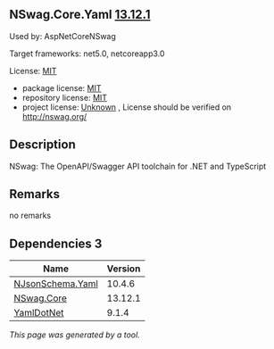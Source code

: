 NSwag.Core.Yaml [13.12.1](https://www.nuget.org/packages/NSwag.Core.Yaml/13.12.1)
--------------------

Used by: AspNetCoreNSwag

Target frameworks: net5.0, netcoreapp3.0

License: [MIT](../../../../licenses/mit) 

- package license: [MIT](https://licenses.nuget.org/MIT) 
- repository license: [MIT](https://github.com/RicoSuter/NSwag.git) 
- project license: [Unknown](http://nswag.org/) , License should be verified on http://nswag.org/

Description
-----------
NSwag: The OpenAPI/Swagger API toolchain for .NET and TypeScript

Remarks
-----------
no remarks


Dependencies 3
-----------

|Name|Version|
|----------|:----|
|[NJsonSchema.Yaml](../../../../packages/nuget.org/njsonschema.yaml/10.4.6)|10.4.6|
|[NSwag.Core](../../../../packages/nuget.org/nswag.core/13.12.1)|13.12.1|
|[YamlDotNet](../../../../packages/nuget.org/yamldotnet/9.1.4)|9.1.4|

*This page was generated by a tool.*